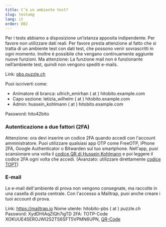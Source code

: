 ```yaml
---
title: C’è un ambiente test?
slug: testumg
lang: it
order: D02
---
```


Per i tests abbiamo a disposizione un’istanza apposita indipendente. Per favore non utilizzare dati reali. Per favore presta attenzione al fatto che si tratta di un ambiente test con dati test, che possono venir sovrascritti in ogni momento. Inoltre è possibile che vengano continuamente aggiunte nuove funzioni. Ma attenzione: La funzione mail non è funzionante nell’ambiente test, quindi non vengono spediti e-mails.

Link: <a href="https://pbs.puzzle.ch/" target="_blank">pbs.puzzle.ch</a>

Puoi iscriverti come:

* Animatore di branca: ullrich_emirhan ( at ) hitobito.example.com
* Capo sezione: letizia_wilhelm ( at ) hitobito.example.com
* Admin: hussein_kohlmann ( at ) hitobito.example.com

Password: hito42bito

### Autenticazione a due fattori (2FA)

Attenzione: ora devi inserire un codice 2FA quando accedi con l'account amministratore. Puoi utilizzare qualsiasi app OTP come FreeOTP, iPhone 2FA, Google Authenticator o Bitwarden sul tuo smartphone. Nell'app, puoi scansionare una volta il [codice QR di Hussein Kohlmann](https://pfadi.swiss/media/files/cf/totp_qr_midata_integration_hussein_kohlmann.png) e poi leggere il codice 2FA ogni volta che accedi. (Avanzato: utilizzare direttamente [codice TOPT](https://hackmd.io/@ElqEAC_xSsWHfz4LwueLgw/rJIwhSLV2))

### E-mail

Le e-mail dell'ambiente di prova non vengono consegnate, ma raccolte in una casella di posta centrale. Con l'accesso a Mailtrap, puoi anche creare i tuoi account di prova.

Link: https://mailtrap.io
Nome utente: hitobito-pbs ( at ) puzzle.ch
Password: XydDHtAqZIQh7igTD
2FA: TOTP-Code XOKUUE4SEROJWI2S2TS6SFT5VPMN6UPN, [QR-Code](https://pfadi.swiss/media/files/11/2fa_midata_integration_puzzle_mailtrap.png)